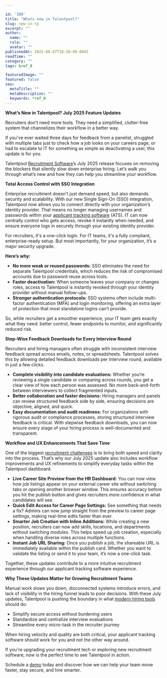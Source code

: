 ```yaml
---

id: '300'
title: "Whats new in Talentpool?"
slug: new-in-tp
excerpt: ""
author:
  name: ""
  role: ""
  avatar: ""
publishedAt: 2025-08-07T18:30:00.000Z
readTime: ""
category: ""
tags: &ref_0

featuredImage: ""
featured: false
seo:
  metaTitle: ""
  metaDescription: ""
  keywords: *ref_0
---
```


**What’s New in Talentpool? July 2025 Feature Updates**

Recruiters don’t need more tools. They need a simplified, clutter-free system that channelizes their workflow in a better way.

If you've ever waited three days for feedback from a panelist, struggled with multiple tabs just to check how a job looks on your careers page, or had to escalate to IT for something as simple as deactivating a user, this update is for you.

Talentpool [Recruitment Software](https://www.thetalentpool.ai/)’s July 2025 release focuses on removing the blockers that silently slow down enterprise hiring. Let’s walk you through what’s new and how they can help you streamline your workflow.

**Total Access Control with SSO Integration**

Enterprise recruitment doesn't just demand speed, but also demands security and scalability. With our new Single Sign-On (SSO) integration, Talentpool now allows you to connect directly with your organization’s identity provider. That means no longer managing usernames and passwords within your [applicant tracking software](https://www.thetalentpool.ai/blogs/choosing-the-right-ats-key-features-to-look-for-in-2025) (ATS). IT can now centrally control who gets access, revoke it instantly when needed, and ensure everyone logs in securely through your existing identity provider.

For recruiters, it's a one-click login. For IT teams, it's a fully compliant, enterprise-ready setup. But most importantly, for your organization, it’s a major security upgrade.

**Here’s why:**

- **No more weak or reused passwords:** SSO eliminates the need for separate Talentpool credentials, which reduces the risk of compromised accounts due to password reuse across tools.
- **Faster deactivation:** When someone leaves your company or changes roles, access to Talentpool is instantly revoked through your identity provider without manual follow-ups.
- **Stronger authentication protocols:** SSO systems often include multi-factor authentication (MFA) and login monitoring, offering an extra layer of protection that most standalone logins can’t provide.

So, while recruiters get a smoother experience, your IT team gets exactly what they need: better control, fewer endpoints to monitor, and significantly reduced risk.

**Step-Wise Feedback Downloads for Every Interview Round**

Recruiters and hiring managers often struggle with inconsistent interview feedback spread across emails, notes, or spreadsheets. Talentpool solves this by allowing detailed feedback downloads per interview round, available in just a few clicks.

- **Complete visibility into candidate evaluations:** Whether you’re reviewing a single candidate or comparing across rounds, you get a clear view of how each person was assessed. No more back-and-forth between interviewers to collect fragmented inputs.
- **Better collaboration and faster decisions:** Hiring managers and panels can review structured feedback side by side, ensuring decisions are objective, aligned, and quick.
- **Easy documentation and audit readiness:** For organizations with rigorous audit or compliance processes, storing structured interview feedback is critical. With stepwise feedback downloads, you can now ensure every stage of your hiring process is well-documented and transparent.

**Workflow and UX Enhancements That Save Time**

One of the biggest [recruitment challenges](https://www.thetalentpool.ai/blogs/overcoming-recruitment-challenges-in-india-a-technology-driven-approach) is to bring both speed and clarity into the process. That’s why our July 2025 update also includes workflow improvements and UX refinements to simplify everyday tasks within the Talentpool dashboard.

- **Live Career Site Preview from the HR Dashboard:** You can now view how job listings appear on your external career site without switching tabs or opening another browser window. This ensures accuracy before you hit the publish button and gives recruiters more confidence in what candidates will see.
- **Quick Edit Access for Career Page Settings:** See something that needs a fix? Admins can now jump straight from the preview to career page settings, making real-time edits faster than ever.
- **Smarter Job Creation with Inline Additions:** While creating a new position, recruiters can now add skills, locations, and departments without switching modules. This helps speed up job creation, especially when handling diverse roles across multiple functions.
- **Instant Job URL Sharing:** Once you publish a job, the shareable URL is immediately available within the publish card. Whether you want to validate the listing or send it to your team, it’s now a one-click task.

Together, these updates contribute to a more intuitive recruitment experience through our applicant tracking software experience.

**Why These Updates Matter for Growing Recruitment Teams**

Manual work slows you down, disconnected systems introduce errors, and lack of visibility in the hiring funnel leads to poor decisions. With these July updates, Talentpool is pushing the boundary in what [modern hiring tools](https://www.thetalentpool.ai/blogs/how-modern-hiring-tools-make-finding-great-employees-easier) should do:

- Simplify secure access without burdening users
- Standardize and centralize interview evaluations
- Streamline every micro-task in the recruiter journey

When hiring velocity and quality are both critical, your applicant tracking software should work for you and not the other way around.

If you're upgrading your recruitment tech or exploring new recruitment software, now is the perfect time to see Talentpool in action.

Schedule a [demo](https://www.thetalentpool.ai/recruitment-software/?utm_source=google&utm_medium=cpc&utm_campaign=Savit_tp_search_10th_july&utm_term=Recruitment_Software&utm_content=ad3&utm_campaign=TP_Search_10th_July%2723&adgroupid=147953691101&utm_content=665222855886&utm_term=recruitment%20software&utm_source=google&utm_medium=cpc&gad_source=1&gad_campaignid=20357671870&gbraid=0AAAAADpeGwdIWpK1xPEVSYgSkWfMWX5DB&gclid=Cj0KCQjwndHEBhDVARIsAGh0g3BN4XbEwPvZrm7aCkvJVVLWh5ubaMv1DaSr-hz-kNgL6CoOn9uu8EYaAlAxEALw_wcB) today and discover how we can help your team move faster, stay secure, and hire smarter.
